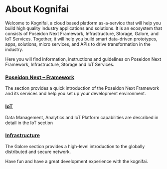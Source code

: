 # About Kognifai
Welcome to Kognifai, a cloud based platform as-a-service that will help you build high quality industry applications and solutions. 
It is an ecosystem that consists of Poseidon Next Framework, Infrastructure, Storage, Galore, and IoT Services. 
Together, it will help you build smart data-driven prototypes, apps, solutions, micro services, and APIs to drive transformation in the industry.

Here you will find information, instructions and guidelines on Poseidon Next Framework, Infrastructure, Storage and IoT Services. 

### [Poseidon Next – Framework](https://github.com/kognifai/PoseidonNext-Framework/blob/master/README.md)
The section provides a quick introduction of the Poseidon Next Framework and its services and help you set up your development environment. 

### [IoT](https://github.com/kognifai/IoT/wiki)
Data Management, Analytics and IoT Platform capabilities are described in detail in the IoT section 
 
### [Infrastructure](https://github.com/kognifai/Infrastructure/blob/master/README.md#infrastructure_documentation)
The Galore section provides a high-level introduction to the globally distributed and secure network.

Have fun and have a great development experience with the kognifai.

